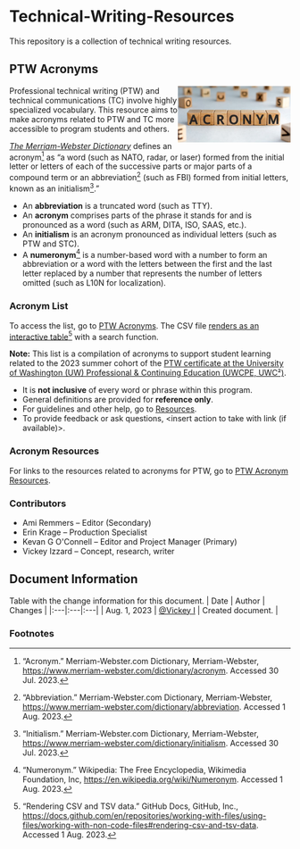 # Technical-Writing-Resources
This repository is a collection of technical writing resources.
   
## PTW Acronyms
<img align="right" src="./images/Acronym-Blocks.jpg" width="40%" alt="A group of wooden blocks with black letters that spell the word acronym." title="A group of wooden blocks with black letters that spell the word acronym.">

Professional technical writing (PTW) and technical communications (TC) involve highly specialized vocabulary. This resource aims to make acronyms related to PTW and TC more accessible to program students and others.

*[The Merriam-Webster Dictionary](https://www.merriam-webster.com/dictionary/)* defines an acronym[^1] as “a word (such as NATO, radar, or laser) formed from the initial letter or letters of each of the successive parts or major parts of a compound term or an abbreviation[^2] (such as FBI) formed from initial letters, known as an initialism[^3].”
- An **abbreviation** is a truncated word (such as TTY).
- An **acronym** comprises parts of the phrase it stands for and is pronounced as a word (such as ARM, DITA, ISO, SAAS, etc.).
- An **initialism** is an acronym pronounced as individual letters (such as PTW and STC).
- A **numeronym**[^4] is a number-based word with a number to form an abbreviation or a word with the letters between the first and the last letter replaced by a number that represents the number of letters omitted (such as L10N for localization).

### Acronym List
To access the list, go to [PTW Acronyms](https://github.com/VickeyIzzard/Technical-Writing-Resources/blob/main/Acronyms.csv). The CSV file [renders as an interactive table](https://docs.github.com/en/repositories/working-with-files/using-files/working-with-non-code-files#rendering-csv-and-tsv-data)[^5] with a search function.

**Note:** This list is a compilation of acronyms to support student learning related to the 2023 summer cohort of the [PTW certificate at the University of Washington (UW) Professional & Continuing Education (UWCPE, UWC²)](https://www.pce.uw.edu/certificates/professional-technical-writing).
- It is **not inclusive** of every word or phrase within this program.
- General definitions are provided for **reference only**.
- For guidelines and other help, go to [Resources](#Resources).
- To provide feedback or ask questions, <insert action to take with link (if available)>.

### Acronym Resources
For links to the resources related to acronyms for PTW, go to [PTW Acronym Resources](https://github.com/VickeyIzzard/Technical-Writing-Resources/blob/main/ptw-acronym-resources.md).

### Contributors
-	Ami Remmers – Editor (Secondary)
-	Erin Krage – Production Specialist
-	Kevan G O'Connell – Editor and Project Manager (Primary)
-	Vickey Izzard – Concept, research, writer

## Document Information
Table with the change information for this document.
| Date | Author | Changes |
|:---|:---|:---|
| Aug. 1, 2023 | [@Vickey I](https://github.com/VickeyIzzard) | Created document. |

### Footnotes
[^1]: “Acronym.” Merriam-Webster.com Dictionary, Merriam-Webster, https://www.merriam-webster.com/dictionary/acronym. Accessed 30 Jul. 2023.
[^2]: “Abbreviation.” Merriam-Webster.com Dictionary, Merriam-Webster, https://www.merriam-webster.com/dictionary/abbreviation. Accessed 1 Aug. 2023.
[^3]: “Initialism.” Merriam-Webster.com Dictionary, Merriam-Webster, https://www.merriam-webster.com/dictionary/initialism. Accessed 30 Jul. 2023.
[^4]: “Numeronym.” Wikipedia: The Free Encyclopedia, Wikimedia Foundation, Inc, https://en.wikipedia.org/wiki/Numeronym. Accessed 1 Aug. 2023.
[^5]: “Rendering CSV and TSV data.” GitHub Docs, GitHub, Inc., https://docs.github.com/en/repositories/working-with-files/using-files/working-with-non-code-files#rendering-csv-and-tsv-data. Accessed 1 Aug. 2023.
